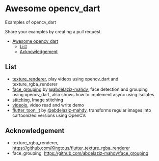 # Awesome opencv_dart

Examples of opencv_dart

Share your examples by creating a pull request.

- [Awesome opencv\_dart](#awesome-opencv_dart)
  - [List](#list)
  - [Acknowledgement](#acknowledgement)

## List

- [texture_renderer](https://github.com/rainyl/awesome-opencv_dart/tree/main/examples/texture_renderer), play videos using opencv_dart and texture_rgba_renderer
- [face_grouping](https://github.com/abdelaziz-mahdy/face_grouping) by [@abdelaziz-mahdy](https://github.com/abdelaziz-mahdy), face detection and grouping using opencv_dart, also shows how to implement async using Isolates
- [stitching](https://github.com/rainyl/awesome-opencv_dart/tree/main/examples/stitching), Image stitching
- [videoio](https://github.com/rainyl/awesome-opencv_dart/tree/main/examples/videoio), video read and write demo
- [flutter_toon_it](https://github.com/abdelaziz-mahdy/flutter_toon_it) by [@abdelaziz-mahdy](https://github.com/abdelaziz-mahdy), transforms regular images into cartoonized versions using OpenCV.

## Acknowledgement

- texture_rgba_renderer, https://github.com/Kingtous/flutter_texture_rgba_renderer
- face_grouping, https://github.com/abdelaziz-mahdy/face_grouping

